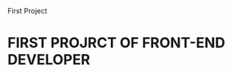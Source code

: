 <!DOCTYPE html>
<html lang="en">
    <head>
        <meta charset="UTF-8">
        <meta name="viewport" content="width=device-width, initial-scale=1.0">
        <tittle>First Project</tittle>
    </head>
  <body>
    <h1> FIRST PROJRCT OF FRONT-END DEVELOPER </h1>
  </body> 
</html> 
